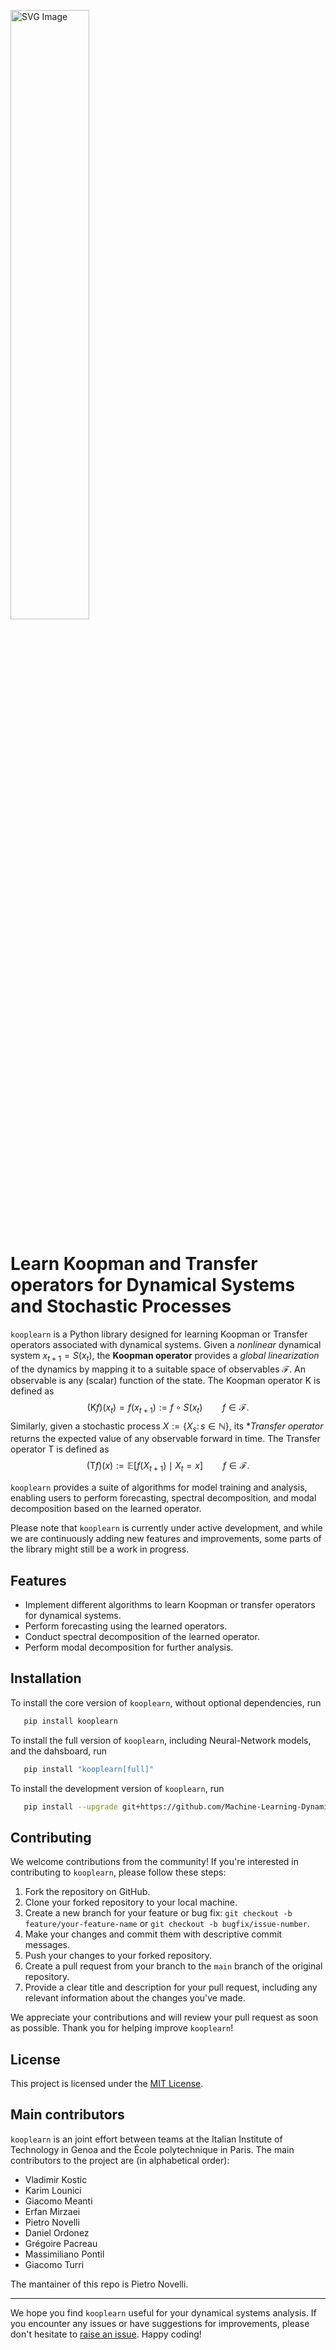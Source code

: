 <p align = "left">
  <img src="logo.svg" alt="SVG Image" style="width:50%;"/>
</p>

# Learn Koopman and Transfer operators for Dynamical Systems and Stochastic Processes

`kooplearn` is a Python library designed for learning Koopman or Transfer operators associated with dynamical systems. Given a _nonlinear_ dynamical system $x_{t + 1} = S(x_{t})$, the **Koopman operator** provides a _global linearization_ of the dynamics by mapping it to a suitable space of observables $\mathcal{F}$. An observable is any (scalar) function of the state. The Koopman operator $\mathsf{K}$ is defined as $$(\mathsf{K}f)(x_{t}) = f(x_{t + 1}) := f \circ S (x_t) \qquad f \in \mathcal{F}.$$
Similarly, given a stochastic process $X:= \{ X_{s} \colon s \in \mathbb{N}\}$, its **Transfer operator* returns the expected value of any observable forward in time. The Transfer operator $\mathsf{T}$ is defined as $$(\mathsf{T}f)(x) := \mathbb{E}\left[f(X_{t + 1}) \mid X_{t} = x \right] \qquad f \in \mathcal{F}.$$

`kooplearn` provides a suite of algorithms for model training and analysis, enabling users to perform forecasting, spectral decomposition, and modal decomposition based on the learned operator.

Please note that `kooplearn` is currently under active development, and while we are continuously adding new features and improvements, some parts of the library might still be a work in progress.

## Features

- Implement different algorithms to learn Koopman or transfer operators for dynamical systems.
- Perform forecasting using the learned operators.
- Conduct spectral decomposition of the learned operator.
- Perform modal decomposition for further analysis.
  
## Installation
To install the core version of `kooplearn`, without optional dependencies, run
```bash
   pip install kooplearn
```
To install the full version of `kooplearn`, including Neural-Network models, and the dahsboard, run
```bash
   pip install "kooplearn[full]"
```
To install the development version of `kooplearn`, run
```bash
   pip install --upgrade git+https://github.com/Machine-Learning-Dynamical-Systems/kooplearn.git
```
## Contributing

We welcome contributions from the community! If you're interested in contributing to `kooplearn`, please follow these steps:

1. Fork the repository on GitHub.
2. Clone your forked repository to your local machine.
3. Create a new branch for your feature or bug fix: `git checkout -b feature/your-feature-name` or `git checkout -b bugfix/issue-number`.
4. Make your changes and commit them with descriptive commit messages.
5. Push your changes to your forked repository.
6. Create a pull request from your branch to the `main` branch of the original repository.
7. Provide a clear title and description for your pull request, including any relevant information about the changes you've made.

We appreciate your contributions and will review your pull request as soon as possible. Thank you for helping improve `kooplearn`!

## License

This project is licensed under the [MIT License](LICENSE).

## Main contributors

`kooplearn` is an joint effort between teams at the Italian Institute of Technology in Genoa and the École polytechnique in Paris. The main contributors to the project are (in alphabetical order):
   - Vladimir Kostic
   - Karim Lounici
   - Giacomo Meanti
   - Erfan Mirzaei
   - Pietro Novelli
   - Daniel Ordonez
   - Grégoire Pacreau
   - Massimiliano Pontil
   - Giacomo Turri
   
The mantainer of this repo is Pietro Novelli.

---

We hope you find `kooplearn` useful for your dynamical systems analysis. If you encounter any issues or have suggestions for improvements, please don't hesitate to [raise an issue](https://github.com/Machine-Learning-Dynamical-Systems/kooplearn/issues). Happy coding!

